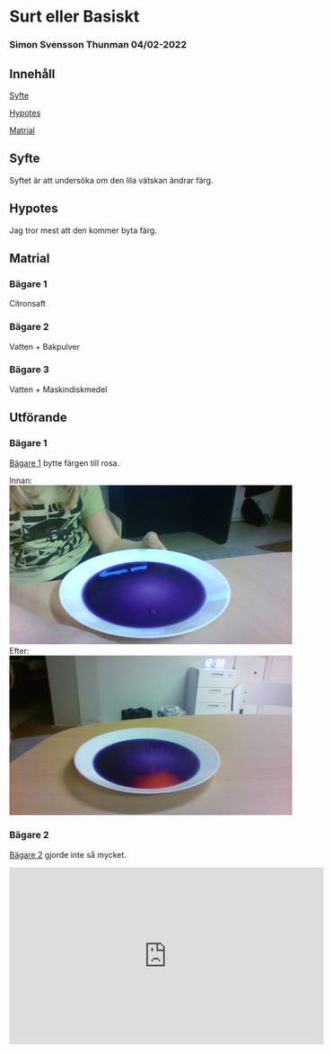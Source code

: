 # Surt eller Basiskt
### Simon Svensson Thunman 04/02-2022
## Innehåll
[Syfte](#syfte)

[Hypotes](#hypotes)

[Matrial](#matrial)
## Syfte
Syftet är att undersöka om den lila vätskan ändrar färg.
## Hypotes
Jag tror mest att den kommer byta färg.
## Matrial
### Bägare 1
Citronsaft
### Bägare 2
Vatten + Bakpulver
### Bägare 3
Vatten + Maskindiskmedel
## Utförande
### Bägare 1
[Bägare 1](#bägare-1) bytte färgen till rosa.

Innan:
![Innan](../../assets/school/img/IMG_20220204_122436.jpg)
Efter:
![Efter](../../assets/school/img/efter%201.jpg)
### Bägare 2
[Bägare 2](#bägare-2) gjorde inte så mycket.

<iframe width="560" height="315" src="https://www.youtube.com/embed/E8OwNqJeqII" title="YouTube video player" frameborder="0" allow="accelerometer; autoplay; clipboard-write; encrypted-media; gyroscope; picture-in-picture" allowfullscreen></iframe>
